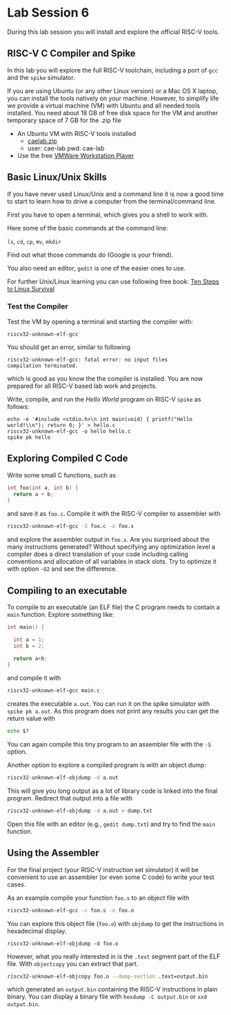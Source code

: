 # Lab Session 6

During this lab session you will install and explore the official RISC-V
tools.

## RISC-V C Compiler and Spike

In this lab you will explore the full RISC-V toolchain, including a port of `gcc` and the `spike` simulator.

If you are using Ubuntu (or any other Linux version) or a Mac OS X laptop, you can install the tools
natively on your machine. However, to simplify life we provide a virtual machine (VM) with Ubuntu
and all needed tools installed. You need about 18 GB of free disk space for the VM and another
temporary space of 7 GB for the .zip file

 * An Ubuntu VM with RISC-V tools installed
   * [caelab.zip](http://patmos.compute.dtu.dk/caelab.zip)
   * user: cae-lab pwd: cae-lab
 * Use the free [VMWare Workstation Player](https://www.vmware.com/products/workstation-player.html)

## Basic Linux/Unix Skills

If you have never used Linux/Unix and a command line it is now a good time
to start to learn how to drive a computer from the terminal/command line.

First you have to open a terminal, which gives you a shell to work with.

Here some of the basic commands at the command line:

`ls`, `cd`, `cp`, `mv`, `mkdir`

Find out what those commands do (Google is your friend).

You also need an editor, `gedit` is one of the easier ones to use.

For further Unix/Linux learning you can use following free book:
[Ten Steps to Linux Survival](http://www.oreilly.com/programming/free/files/ten-steps-to-linux-survival.pdf)

### Test the Compiler

Test the VM by opening a terminal and starting the compiler with:
```
riscv32-unknown-elf-gcc
```

You should get an error, similar to following
```
riscv32-unknown-elf-gcc: fatal error: no input files
compilation terminated.
```
which is good as you know the the compiler is installed.
You are now prepared for all RISC-V based lab work and projects.


Write, compile, and run the _Hello World_ program on RISC-V `spike` as follows:
```
echo -e '#include <stdio.h>\n int main(void) { printf("Hello world!\\n"); return 0; }' > hello.c
riscv32-unknown-elf-gcc -o hello hello.c
spike pk hello
```


## Exploring Compiled C Code

Write some small C functions, such as

```C
int foo(int a, int b) {
  return a + b;
}
```

and save it as `foo.c`. Compile it with the RISC-V compiler to assembler with
```bash
riscv32-unknown-elf-gcc -S foo.c -o foo.s
```

and explore the assembler output in `foo.s`.
Are you surprised about the many instructions generated?
Without specifying any optimization level a compiler does a direct
translation of your code including calling conventions and
allocation of all variables in stack slots.
Try to optimize it with option `-O2` and see the difference.

## Compiling to an executable

To compile to an executable (an ELF file) the C program needs to contain
a `main` function. Explore something like:

```C
int main() {

  int a = 1;
  int b = 2;

  return a+b;
}
```

and compile it with
```bash
riscv32-unknown-elf-gcc main.c
```
creates the executable `a.out`. You can run it on the spike simulator
with `spike pk a.out`. As this program does not print any results
you can get the return value with
```bash
echo $?
```

You can again compile this tiny program to an assembler file with
the `-S` option.

Another option to explore a compiled program is with an object dump:
```bash
riscv32-unknown-elf-objdump -d a.out
```
This will give you long output as a lot of library code is linked
into the final program. Redirect that output into a file with
```bash
riscv32-unknown-elf-objdump -d a.out > dump.txt
```

Open this file with an editor (e.g., `gedit dump.txt`) and try to
find the `main` function.

## Using the Assembler

For the final project (your RISC-V instruction set simulator) it will be convenient to
use an assembler (or even some C code) to write your test cases.

As an example compile your function `foo.s` to an object file with
```bash
riscv32-unknown-elf-gcc -c foo.s -o foo.o
```
You can explore this object file (`foo.o`) with `objdump` to get
the instructions in hexadecimal display.
```
riscv32-unknown-elf-objdump -d foo.o
```

However, what you really interested in is the `.text` segment part
of the ELF file. With `objectcopy` you can extract that part.
```bash
riscv32-unknown-elf-objcopy foo.o --dump-section .text=output.bin
```
which generated an `output.bin` containing the RISC-V instructions
in plain binary. You can display a binary file with `hexdump -C output.bin`
or `xxd output.bin`.
